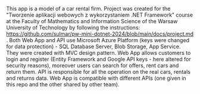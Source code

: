 This app is a model of a car rental firm.
Project was created for the "Tworzenie aplikacji webowych z wykorzystaniem .NET Framework" course at the Faculty of Mathematics and Information Science of the Warsaw University of Technology by following the instructions:
https://github.com/sulmar/pw-mini-dotnet-2024/blob/main/docs/project.md . Both Web App and API use Microsoft Azure Platform (keys were changed for data protection) - SQL Database Server, Blob Storage, App Service. They were created with MVC design pattern.
Web App allows customers to login and register (Entity Framework and Google API keys - here altered for security reasons), moreover users can search for offers, rent cars and return them. 
API is responsible for all the operation on the real cars, rentals and returns data. Web App is compatible with different APIs (one given in this repo and the other shared by other team). 
